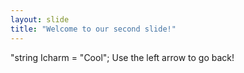 ```yaml
---
layout: slide
title: "Welcome to our second slide!"
---
```

"string Icharm = "Cool";
Use the left arrow to go back!
